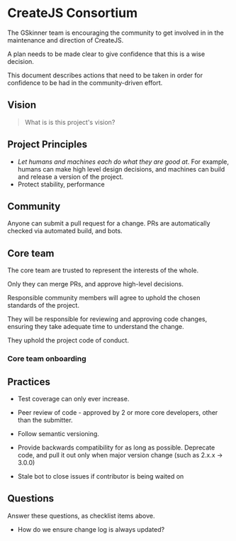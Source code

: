 # CreateJS Consortium

The GSkinner team is encouraging the community to get involved in in the maintenance and direction of CreateJS.

A plan needs to be made clear to give confidence that this is a wise decision.

This document describes actions that need to be taken in order for confidence to be had in the community-driven effort.

## Vision

> What is is this project's vision?

## Project Principles

* *Let humans and machines each do what they are good at*. For example, humans can make high level design decisions, and machines can build and release a version of the project.
* Protect stability, performance

## Community

Anyone can submit a pull request for a change.
PRs are automatically checked via automated build, and bots.

## Core team

The core team are trusted to represent the interests of the whole.

Only they can merge PRs, and approve high-level decisions.

Responsible community members will agree to uphold the chosen standards of the project.

They will be responsible for reviewing and approving code changes, ensuring they take adequate time to understand the change.

They uphold the project code of conduct.

### Core team onboarding


## Practices

* Test coverage can only ever increase.
* Peer review of code - approved by 2 or more core developers, other than the submitter.
* Follow semantic versioning.
* Provide backwards compatibility for as long as possible. Deprecate code, and pull it out only when major version change (such as 2.x.x -> 3.0.0)

* Stale bot to close issues if contributor is being waited on

## Questions

Answer these questions, as checklist items above.

* How do we ensure change log is always updated?
